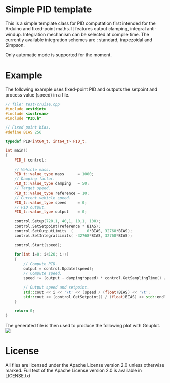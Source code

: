 # Simple PID template #

This is a simple template class for PID computation first intended for the Arduino and fixed-point maths.
It features output clamping, integral anti-windup. Integration mechanism can be selected at compile time.
The currently available integration schemes are : standard, trapezoidal and Simpson.

Only automatic mode is supported for the moment.

# Example #
The following example uses fixed-point PID and outputs the setpoint and process value (speed) in a file.
```cpp
// file: test/cruise.cpp
#include <cstdint>
#include <iostream>
#include "PID.h"

// Fixed point bias.
#define BIAS 256

typedef PID<int64_t, int64_t> PID_t;

int main()
{
    PID_t control;
    
    // Vehicle mass.
    PID_t::value_type mass      = 1000;
    // Damping factor.
    PID_t::value_type damping   = 50;
    // Target speed.
    PID_t::value_type reference = 10;
    // Current vehicle speed.
    PID_t::value_type speed     = 0;
    // PID output.
    PID_t::value_type output    = 0;
    
    control.Setup(720,1, 40,1, 10,1, 100);
    control.SetSetpoint(reference * BIAS);
    control.SetOutputLimits  (      0*BIAS, 32768*BIAS);
    control.SetIntegralLimits( -32768*BIAS, 32768*BIAS);
    
    control.Start(speed);
    
    for(int i=0; i<120; i++)
    {
        // Compute PID.
        output = control.Update(speed);
        // Compute speed.
        speed += (output - damping*speed) * control.GetSamplingTime() / mass / 1000;
    
        // Output speed and setpoint.
        std::cout << i << '\t' << (speed / (float)BIAS) << '\t';
        std::cout << (control.GetSetpoint() / (float)BIAS) << std::endl;
    }

    return 0;
}
```
The generated file is then used to produce the following plot with Gnuplot.
![](http://www.blockos.org/mooz/input.png) 

# License #

All files are licensed under the Apache License version 2.0 unless otherwise marked. Full text of the Apache License version 2.0 is available in LICENSE.txt
